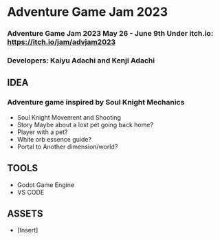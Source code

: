 # Adventure Game Jam 2023
### Adventure Game Jam 2023 May 26 - June 9th Under itch.io: https://itch.io/jam/advjam2023
### Developers: Kaiyu Adachi and Kenji Adachi

## IDEA
### Adventure game inspired by Soul Knight Mechanics
- Soul Knight Movement and Shooting
- Story Maybe about a lost pet going back home?
- Player with a pet?
- White orb essence guide?
- Portal to Another dimension/world?


## TOOLS
- Godot Game Engine
- VS CODE


## ASSETS
- [Insert]
